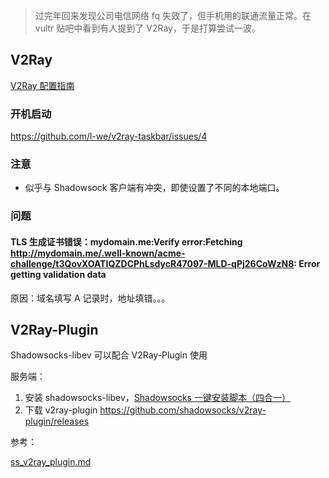 > 过完年回来发现公司电信网络 fq 失效了，但手机用的联通流量正常。在 vultr 贴吧中看到有人提到了 V2Ray，于是打算尝试一波。

## V2Ray

[V2Ray 配置指南](https://toutyrater.github.io/)



### 开机启动

https://github.com/l-we/v2ray-taskbar/issues/4



### 注意

* 似乎与 Shadowsock 客户端有冲突，即使设置了不同的本地端口。

### 问题

#### TLS 生成证书错误：mydomain.me:Verify error:Fetching http://mydomain.me/.well-known/acme-challenge/t3QovXOATIQZDCPhLsdycR47097-MLD-qPj26CoWzN8: Error getting validation data

原因：域名填写 A 记录时，地址填错。。。



## V2Ray-Plugin

Shadowsocks-libev 可以配合 V2Ray-Plugin 使用

服务端：

1. 安装 shadowsocks-libev，[Shadowsocks 一键安装脚本（四合一）](https://teddysun.com/486.html)
2. 下载 v2ray-plugin https://github.com/shadowsocks/v2ray-plugin/releases





参考：

[ss_v2ray_plugin.md](https://gist.github.com/eycorsican/4ac150fd0d91c2ae4de0b2959ceb4c52)